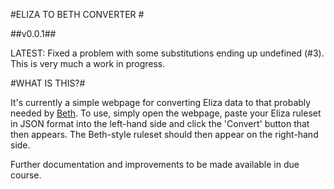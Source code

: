 #ELIZA TO BETH CONVERTER #

##v0.0.1##

LATEST: Fixed a problem with some substitutions ending up undefined (#3).
This is very much a work in progress.

#WHAT IS THIS?#

It's currently a simple webpage for converting Eliza data to that probably needed by [Beth](https://github.com/guypursey/Beth). To use, simply open the webpage, paste your Eliza ruleset in JSON format into the left-hand side and click the 'Convert' button that then appears. The Beth-style ruleset should then appear on the right-hand side.

Further documentation and improvements to be made available in due course.
